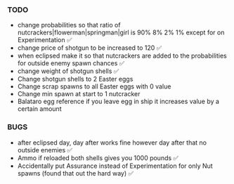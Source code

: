 ### TODO

- change probabilities so that ratio of nutcrackers|flowerman|springman|girl is 90% 8% 2% 1% except for on Experimentation ✅
- change price of shotgun to be increased to 120 ✅
- when eclipsed make it so that nutcrackers are added to the probabilities for outside enemy spawn chances ✅
- change weight of shotgun shells ✅
- Change shotgun shells to 2 Easter eggs
- Change scrap spawns to all Easter eggs with 0 value 
- Change min spawn at start to 1 nutcracker
- Balataro egg reference if you leave egg in ship it increases value by a certain amount

### BUGS

- after eclipsed day, day after works fine however day after that no outside enemies ✅
- Ammo if reloaded both shells gives you 1000 pounds ✅
- Accidentally put Assurance instead of Experimentation for only Nut spawns (found that out the hard way) ✅

